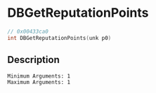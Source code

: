 # DBGetReputationPoints
```c
// 0x00433ca0
int DBGetReputationPoints(unk p0)
```
## Description
```
Minimum Arguments: 1
Maximum Arguments: 1
```
